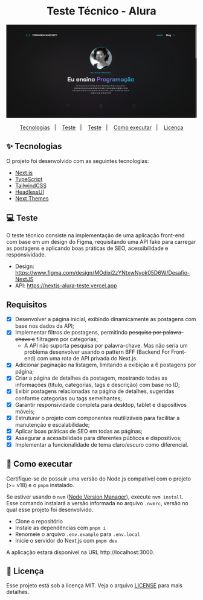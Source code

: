 <h1 align="center">
  Teste Técnico - Alura
</h1>

<img src="./.github/screenshot.png" alt="Captura de tela do projeto" />

<p align="center">
  <a href="#-tecnologias">Tecnologias</a>&nbsp;&nbsp;&nbsp;|&nbsp;&nbsp;&nbsp;
  <a href="#-teste">Teste</a>&nbsp;&nbsp;&nbsp;|&nbsp;&nbsp;&nbsp;
  <a href="#-requisitos">Teste</a>&nbsp;&nbsp;&nbsp;|&nbsp;&nbsp;&nbsp;
  <a href="#-como-executar">Como executar</a>&nbsp;&nbsp;&nbsp;|&nbsp;&nbsp;&nbsp;
  <a href="#-licença">Licença</a>
</p>

## ✨ Tecnologias

O projeto foi desenvolvido com as seguintes tecnologias:

- [Next.js](https://nextjs.org)
- [TypeScript](https://www.typescriptlang.org)
- [TailwindCSS](https://tailwindcss.com/)
- [HeadlessUI](https://headlessui.com/)
- [Next Themes](https://github.com/pacocoursey/next-themes)

## 💻 Teste

O teste técnico consiste na implementação de uma aplicação front-end com base em um design do Figma, requisitando uma API fake para carregar as postagens e aplicando boas práticas de SEO, acessibilidade e responsividade.

- Design: https://www.figma.com/design/MOdixi2zYNtxwNyok05D6W/Desafio-NextJS
- API: https://nextjs-alura-teste.vercel.app

## Requisitos

- [x] Desenvolver a página inicial, exibindo dinamicamente as postagens com base nos dados da API;
- [x] Implementar filtros de postagens, permitindo ~~pesquisa por palavra-chave e~~ filtragem por categorias;
  - A API não suporta pesquisa por palavra-chave. Mas não seria um problema desenvolver usando o pattern BFF (Backend For Front-end) com uma rota de API privada do Next.js.
- [x] Adicionar paginação na listagem, limitando a exibição a 6 postagens por página;
- [x] Criar a página de detalhes da postagem, mostrando todas as informações (título, categorias, tags e descrição) com base no ID;
- [x] Exibir postagens relacionadas na página de detalhes, sugeridas conforme categorias ou tags semelhantes;
- [x] Garantir responsividade completa para desktop, tablet e dispositivos móveis;
- [x] Estruturar o projeto com componentes reutilizáveis para facilitar a manutenção e escalabilidade;
- [x] Aplicar boas práticas de SEO em todas as páginas;
- [x] Assegurar a acessibilidade para diferentes públicos e dispositivos;
- [x] Implementar a funcionalidade de tema claro/escuro como diferencial.

## 🚀 Como executar

Certifique-se de possuir uma versão do Node.js compatível com o projeto (>= v18) e o `pnpm` instalado.

Se estiver usando o `nvm` ([Node Version Manager](https://github.com/nvm-sh/nvm)), execute `nvm install`. Esse comando instalará a versão informada no arquivo `.nvmrc`, versão no qual esse projeto foi desenvolvido.

- Clone o repositório
- Instale as dependências com `pnpm i`
- Renomeie o arquivo `.env.example` para `.env.local`
- Inicie o servidor do Next.js com `pnpm dev`

A aplicação estará disponível na URL http://localhost:3000.

## 📄 Licença

Esse projeto está sob a licença MIT. Veja o arquivo [LICENSE](LICENSE.md) para mais detalhes.
